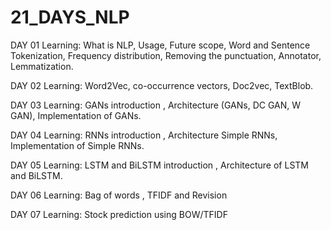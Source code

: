 # 21_DAYS_NLP
DAY 01 Learning: What is NLP, Usage, Future scope, Word and Sentence Tokenization, Frequency distribution, Removing the punctuation, Annotator, Lemmatization.

DAY 02 Learning: Word2Vec, co-occurrence vectors, Doc2vec, TextBlob.

DAY 03 Learning: GANs introduction , Architecture (GANs, DC GAN, W GAN), Implementation of GANs.

DAY 04 Learning: RNNs introduction , Architecture Simple RNNs, Implementation of Simple RNNs.

DAY 05 Learning: LSTM and BiLSTM introduction , Architecture of LSTM and BiLSTM.

DAY 06 Learning: Bag of words , TFIDF and Revision

DAY 07 Learning: Stock prediction using BOW/TFIDF
